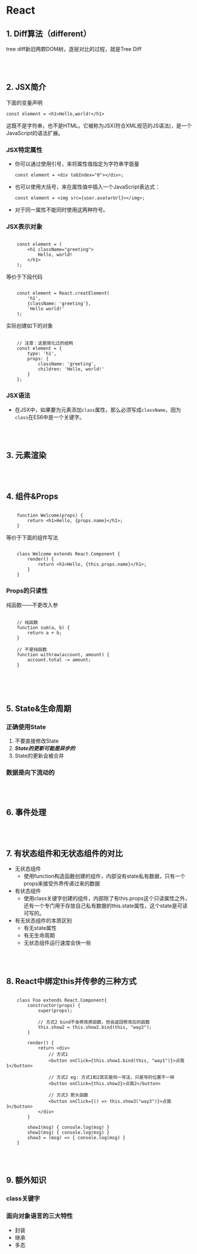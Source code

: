 # React

## 1. Diff算法（different）

tree diff新旧两颗DOM树，逐层对比的过程，就是Tree Diff

<br /><br />

## 2. JSX简介

下面的变量声明

`const element = <h1>Hello,world!</h1>`

这既不是字符串，也不是HTML。它被称为JSX(符合XML规范的JS语法)，是一个JavaScript的语法扩展。

### JSX特定属性

- 你可以通过使用引号，来将属性值指定为字符串字面量

	`const element = <div tabIndex="0"></div>;`

- 也可以使用大括号，来在属性值中插入一个JavaScript表达式：

	`const element = <img src={user.avatarUrl}></img>;`

- 对于同一属性不能同时使用这两种符号。

### JSX表示对象

```
	
	const element = (
		<h1 className="greeting">
			Hello, world!
		</h1>
	);

```

等价于下段代码

```

	const element = React.creatElement(
		'h1',
		{className: 'greeting'},
		'Hello world!'
	);

```

实际创建如下的对象

```

	// 注意：这是简化过的结构
	const element = {
		type: 'h1',
		props: {
			className: 'greeting',
			children: 'Hello, world!'
		}
	};

```

### JSX语法

- 在JSX中，如果要为元素添加`class`属性，那么必须写成`className`，因为`class`在ES6中是一个关键字。

<br /><br />

## 3. 元素渲染

<br /><br />

## 4. 组件&Props

```

	function Welcome(props) {
		return <h1>Hello, {props.name}</h1>;
	}

```

等价于下面的组件写法

```

	class Welcome extends React.Component {
		render() {
			return <h1>Hello, {this.props.name}</h1>;
		}
	}

```

### Props的只读性

纯函数——不更改入参

```

	// 纯函数
	function sum(a, b) {
		return a + b;
	}

	// 不是纯函数
	function withraw(account, amount) {
		account.total -= amount;
	}

```

<br /><br /><br />

## 5. State&生命周期

### 正确使用State

1. 不要直接修改State
2. ***State的更新可能是异步的***
3. State的更新会被合并 


### 数据是向下流动的



<br /><br />

## 6. 事件处理

<br /><br />

## 7. 有状态组件和无状态组件的对比

- 无状态组件
	- 使用function构造函数创建的组件，内部没有state私有数据，只有一个props来接受外界传递过来的数据
- 有状态组件
	- 使用class关键字创建的组件，内部除了有this.props这个只读属性之外，还有一个专门用于存放自己私有数据的this.state属性，这个state是可读可写的。
- 有无状态组件的本质区别
	- 有无state属性
	- 有无生命周期
	- 无状态组件运行速度会快一些


<br /><br />


## 8. React中绑定this并传参的三种方式

```

	class Foo extends React.Component{
		constructor(props) {
			super(props);
			
			// 方式2 bind不会修改原函数，但会返回修改后的函数
			this.show2 = this.show2.bind(this, "way2");
		}

		render() {
			return <div>
				// 方式1
				<button onClick={this.show1.bind(this, "way1")}>点我1</button>

				// 方式2 eg: 方式1和2其实是同一写法，只是写的位置不一样
				<button onClick={this.show2}>点我2</button>

				// 方式3 箭头函数
				<button onClick={() => this.show3("way3")}>点我3</button>
			</div>
		}

		show1(msg) { console.log(msg) }
		show2(msg) { console.log(msg) }
		show3 = (msg) => { console.log(msg) }
	}

```


<br /><br />

## 9. 额外知识

### class关键字

### 面向对象语言的三大特性

- 封装
- 继承
- 多态